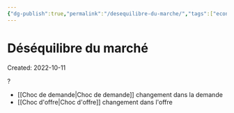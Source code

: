 ```yaml
---
{"dg-publish":true,"permalink":"/desequilibre-du-marche/","tags":["economy","gardenEntry","gardenEntry","gardenEntry","gardenEntry","gardenEntry","gardenEntry","gardenEntry","gardenEntry","gardenEntry"]}
---
```


# Déséquilibre du marché
Created: 2022-10-11

?
- [[Choc de demande\|Choc de demande]] changement dans la demande
- [[Choc d'offre\|Choc d'offre]] changement dans l'offre
<!--SR:!2024-02-18,298,250-->